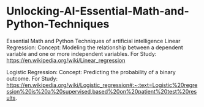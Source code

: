 # Unlocking-AI-Essential-Math-and-Python-Techniques
Essential Math and Python Techniques of artificial intelligence
Linear Regression:
Concept: Modeling the relationship between a dependent variable and one or more independent variables.
For Study: 
https://en.wikipedia.org/wiki/Linear_regression

Logistic Regression:
Concept: Predicting the probability of a binary outcome.
For Study: https://en.wikipedia.org/wiki/Logistic_regression#:~:text=Logistic%20regression%20is%20a%20supervised,based%20on%20patient%20test%20results.
